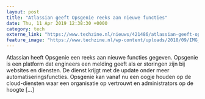 ```yaml
---
layout: post
title: "Atlassian geeft Opsgenie reeks aan nieuwe functies"
date: Thu, 11 Apr 2019 12:38:30 +0000
category: tech
externe_link: "https://www.techzine.nl/nieuws/421486/atlassian-geeft-opsgenie-reeks-aan-nieuwe-functies.html"
feature_image: "https://www.techzine.nl/wp-content/uploads/2018/09/IMG_20180904_102910.jpg"
---
```


Atlassian heeft Opsgenie een reeks aan nieuwe functies gegeven. Opsgenie is een platform dat engineers een melding geeft als er storingen zijn bij websites en diensten. De dienst krijgt met de update onder meer automatiseringsfuncties. Opsgenie kan vanaf nu een oogje houden op de cloud-diensten waar een organisatie op vertrouwt en administrators op de hoogte [&#8230;]
